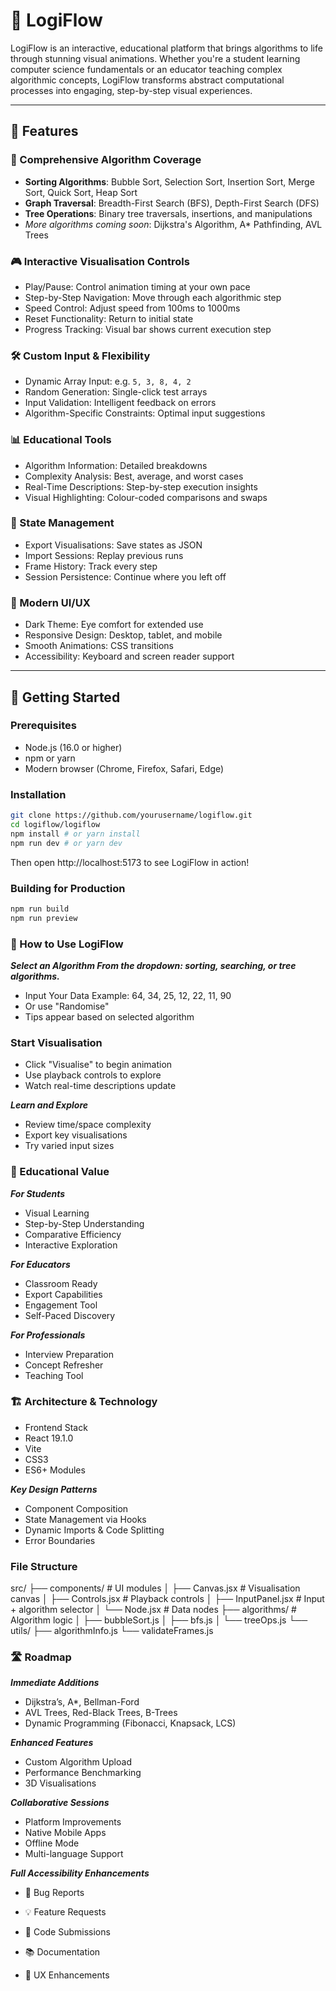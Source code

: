 # 🧮 LogiFlow

LogiFlow is an interactive, educational platform that brings algorithms to life through stunning visual animations. Whether you're a student learning computer science fundamentals or an educator teaching complex algorithmic concepts, LogiFlow transforms abstract computational processes into engaging, step-by-step visual experiences.

---

## 🌟 Features

### 🔄 Comprehensive Algorithm Coverage
- **Sorting Algorithms**: Bubble Sort, Selection Sort, Insertion Sort, Merge Sort, Quick Sort, Heap Sort  
- **Graph Traversal**: Breadth-First Search (BFS), Depth-First Search (DFS)  
- **Tree Operations**: Binary tree traversals, insertions, and manipulations  
- _More algorithms coming soon_: Dijkstra's Algorithm, A* Pathfinding, AVL Trees

### 🎮 Interactive Visualisation Controls
- Play/Pause: Control animation timing at your own pace  
- Step-by-Step Navigation: Move through each algorithmic step  
- Speed Control: Adjust speed from 100ms to 1000ms  
- Reset Functionality: Return to initial state  
- Progress Tracking: Visual bar shows current execution step

### 🛠️ Custom Input & Flexibility
- Dynamic Array Input: e.g. `5, 3, 8, 4, 2`  
- Random Generation: Single-click test arrays  
- Input Validation: Intelligent feedback on errors  
- Algorithm-Specific Constraints: Optimal input suggestions

### 📊 Educational Tools
- Algorithm Information: Detailed breakdowns  
- Complexity Analysis: Best, average, and worst cases  
- Real-Time Descriptions: Step-by-step execution insights  
- Visual Highlighting: Colour-coded comparisons and swaps

### 💾 State Management
- Export Visualisations: Save states as JSON  
- Import Sessions: Replay previous runs  
- Frame History: Track every step  
- Session Persistence: Continue where you left off

### 🎨 Modern UI/UX
- Dark Theme: Eye comfort for extended use  
- Responsive Design: Desktop, tablet, and mobile  
- Smooth Animations: CSS transitions  
- Accessibility: Keyboard and screen reader support

---

## 🚀 Getting Started

### Prerequisites
- Node.js (16.0 or higher)  
- npm or yarn  
- Modern browser (Chrome, Firefox, Safari, Edge)

### Installation

```bash
git clone https://github.com/yourusername/logiflow.git
cd logiflow/logiflow
npm install # or yarn install
npm run dev # or yarn dev
```
Then open http://localhost:5173 to see LogiFlow in action!

### Building for Production
```bash
npm run build
npm run preview
```
### 📖 How to Use LogiFlow
***Select an Algorithm From the dropdown: sorting, searching, or tree algorithms.***

- Input Your Data
    Example: 64, 34, 25, 12, 22, 11, 90
- Or use "Randomise"
- Tips appear based on selected algorithm

### Start Visualisation

- Click "Visualise" to begin animation
- Use playback controls to explore
- Watch real-time descriptions update

***Learn and Explore***
- Review time/space complexity
- Export key visualisations
- Try varied input sizes

### 🧠 Educational Value

***For Students***
- Visual Learning
- Step-by-Step Understanding
- Comparative Efficiency
- Interactive Exploration

***For Educators***
- Classroom Ready
- Export Capabilities
- Engagement Tool
- Self-Paced Discovery

***For Professionals***
- Interview Preparation
- Concept Refresher
- Teaching Tool

### 🏗️ Architecture & Technology

- Frontend Stack
- React 19.1.0
- Vite
- CSS3
- ES6+ Modules

***Key Design Patterns***
- Component Composition
- State Management via Hooks
- Dynamic Imports & Code Splitting
- Error Boundaries

### File Structure
src/
├── components/          # UI modules
│   ├── Canvas.jsx       # Visualisation canvas
│   ├── Controls.jsx     # Playback controls
│   ├── InputPanel.jsx   # Input + algorithm selector
│   └── Node.jsx         # Data nodes
├── algorithms/          # Algorithm logic
│   ├── bubbleSort.js
│   ├── bfs.js
│   └── treeOps.js
└── utils/
    ├── algorithmInfo.js
    └── validateFrames.js

### 🛣️ Roadmap
***Immediate Additions***
- Dijkstra’s, A*, Bellman-Ford
- AVL Trees, Red-Black Trees, B-Trees
- Dynamic Programming (Fibonacci, Knapsack, LCS)

***Enhanced Features***
- Custom Algorithm Upload
- Performance Benchmarking
- 3D Visualisations

***Collaborative Sessions***
- Platform Improvements
- Native Mobile Apps
- Offline Mode
- Multi-language Support

***Full Accessibility Enhancements***

- 🐛 Bug Reports

- 💡 Feature Requests

- 🔧 Code Submissions

- 📚 Documentation

- 🎨 UX Enhancements

